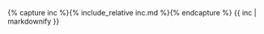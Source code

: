 <head>
    <title>Markmap</title>
    <style>
        .markmap {
            position: relative;
        }
        .markmap>svg {
            width: 100%;
            height: 300px;
        }
    </style>
    <script src="https://cdn.jsdelivr.net/npm/markmap-autoloader@latest"></script>
</head>

<body>
    {% capture inc %}{% include_relative inc.md %}{% endcapture %}
    {{ inc | markdownify }}
    <div class="markmap">
        <script type="text/template">
          {% capture inc %}{% include_relative inc.md %}{% endcapture %}
          {{ inc | markdownify }}
        </script>
    </div>
</body>